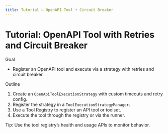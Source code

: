 ```yaml
---
title: Tutorial — OpenAPI Tool + Circuit Breaker
---
```


# Tutorial: OpenAPI Tool with Retries and Circuit Breaker

Goal

- Register an OpenAPI tool and execute via a strategy with retries and circuit breaker.

Outline

1) Create an `OpenApiToolExecutionStrategy` with custom timeouts and retry config.
2) Register the strategy in a `ToolExecutionStrategyManager`.
3) Use a Tool Registry to register an API tool or toolset.
4) Execute the tool through the registry or via the runner.

Tip: Use the tool registry’s health and usage APIs to monitor behavior.

